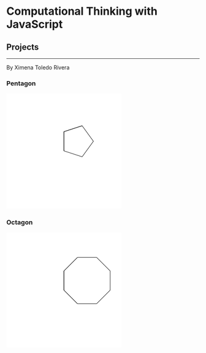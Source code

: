 # Computational Thinking with JavaScript

## Projects
---
By Ximena Toledo Rivera

### Pentagon
![](img/pentagon.png)

### Octagon
![](img/octagon.png)